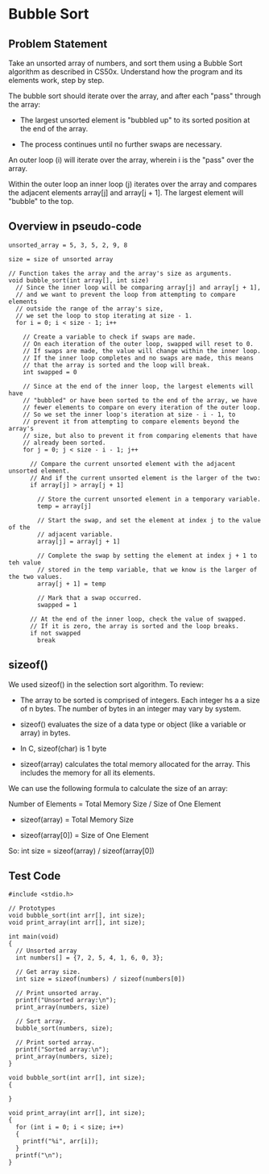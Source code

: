 # Bubble Sort

## Problem Statement

Take an unsorted array of numbers, and sort them using a Bubble Sort algorithm as described in CS50x. Understand how the program and its elements work, step by step.

The bubble sort should iterate over the array, and after each "pass" through the array:

  - The largest unsorted element is "bubbled up" to its sorted position at the end of the array.

  - The process continues until no further swaps are necessary.

An outer loop (i) will iterate over the array, wherein i is the "pass" over the array.

Within the outer loop an inner loop (j) iterates over the array and compares the adjacent elements array[j] and array[j + 1]. The largest element will "bubble" to the top.


## Overview in pseudo-code
```
unsorted_array = 5, 3, 5, 2, 9, 8

size = size of unsorted array

// Function takes the array and the array's size as arguments.
void bubble_sort(int array[], int size)
  // Since the inner loop will be comparing array[j] and array[j + 1],
  // and we want to prevent the loop from attempting to compare elements
  // outside the range of the array's size,
  // we set the loop to stop iterating at size - 1.
  for i = 0; i < size - 1; i++

    // Create a variable to check if swaps are made.
    // On each iteration of the outer loop, swapped will reset to 0.
    // If swaps are made, the value will change within the inner loop.
    // If the inner loop completes and no swaps are made, this means
    // that the array is sorted and the loop will break.
    int swapped = 0

    // Since at the end of the inner loop, the largest elements will have
    // "bubbled" or have been sorted to the end of the array, we have 
    // fewer elements to compare on every iteration of the outer loop.
    // So we set the inner loop's iteration at size - i - 1, to
    // prevent it from attempting to compare elements beyond the array's
    // size, but also to prevent it from comparing elements that have
    // already been sorted.
    for j = 0; j < size - i - 1; j++
  
      // Compare the current unsorted element with the adjacent unsorted element.
      // And if the current unsorted element is the larger of the two:
      if array[j] > array[j + 1]

        // Store the current unsorted element in a temporary variable.
        temp = array[j] 

        // Start the swap, and set the element at index j to the value of the
        // adjacent variable.
        array[j] = array[j + 1]
    
        // Complete the swap by setting the element at index j + 1 to teh value
        // stored in the temp variable, that we know is the larger of the two values.
        array[j + 1] = temp

        // Mark that a swap occurred. 
        swapped = 1

      // At the end of the inner loop, check the value of swapped.
      // If it is zero, the array is sorted and the loop breaks.
      if not swapped
        break
```

## sizeof()

We used sizeof() in the selection sort algorithm. To review:

- The array to be sorted is comprised of integers. Each integer hs a a size of n bytes. The number of bytes in an integer may vary by system.

- sizeof() evaluates the size of a data type or object (like a variable or array) in bytes.

- In C, sizeof(char) is 1 byte

- sizeof(array) calculates the total memory allocated for the array. This includes the memory for all its elements.


We can use the following formula to calculate the size of an array:

  Number of Elements = Total Memory Size / Size of One Element  

  - sizeof(array) = Total Memory Size

  - sizeof(array[0]) = Size of One Element

So: int size = sizeof(array) / sizeof(array[0])


## Test Code

```
#include <stdio.h>

// Prototypes
void bubble_sort(int arr[], int size);
void print_array(int arr[], int size);

int main(void)
{ 
  // Unsorted array
  int numbers[] = {7, 2, 5, 4, 1, 6, 0, 3};

  // Get array size.
  int size = sizeof(numbers) / sizeof(numbers[0])

  // Print unsorted array.
  printf("Unsorted array:\n");
  print_array(numbers, size)

  // Sort array.
  bubble_sort(numbers, size);

  // Print sorted array.
  printf("Sorted array:\n");
  print_array(numbers, size);
}

void bubble_sort(int arr[], int size);
{

}

void print_array(int arr[], int size);
{
  for (int i = 0; i < size; i++)
  {
    printf("%i", arr[i]);
  }
  printf("\n");
}


```



